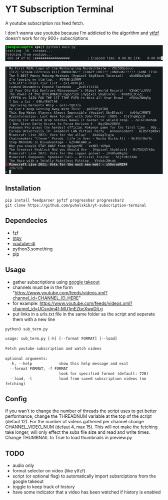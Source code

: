 # YT Subscription Terminal
A youtube subscription rss feed fetch.

I don't wanna use youtube because I'm addicted to the algorithm and [ytfzf](https://github.com/pystardust/ytfzf) doesn't work for my 900+ subscriptions

![usage](https://github.com/puhalskib/yt-subscription-terminal/blob/master/shot1.jpg)

![fzf view](https://github.com/puhalskib/yt-subscription-terminal/blob/master/shot2.jpg)

## Installation
```
pip install feedparser pyfzf progressbar progressbar2
git clone https://github.com/puhalskib/yt-subscription-terminal
```
## Dependecies
- [fzf](https://github.com/junegunn/fzf)
- [mpv](https://mpv.io/)
- [youtube-dl](https://github.com/ytdl-org/youtube-dl)
- python3.something
- pip


## Usage

- gather subscriptions using [google takeout](https://takeout.google.com/)
- channels must be in the form "https://www.youtube.com/feeds/videos.xml?channel_id=CHANNEL_ID_HERE"
- for example: https://www.youtube.com/feeds/videos.xml?channel_id=UCsrdm4f-MU1mEZbcXwqDjLg
- put links in a urls.txt file in the same folder as the script and seperate them with a new line

```
python3 sub_term.py
```
```
usage: sub_term.py [-h] [--format FORMAT] [--load]

Fetch youtube subscription and watch videos

optional arguments:
  -h, --help            show this help message and exit
  --format FORMAT, -f FORMAT
                        look for specified format (default: 720)
  --load, -l            load from saved subscription videos (no fetching)
```

## Config

If you wan't to change the number of threads the script uses to get better performance, change the THREADNUM variable at the top of the script (defaut 12). For the number of videos gathered per channel change CHANNEL_VIDEO_NUM (defaut 4, max 15). This will not make the fetching take longer, will only effect the subs file size and read and write times. Change THUMBNAIL to True to load thumbnails in preview.py

## TODO

- audio only
- format selector on video (like ytfzf)
- script (or optional flag) to automatically import subsrciptions from the google takeout
- toggle to keep track of history
- have some indicator that a video has been watched if history is enabled
